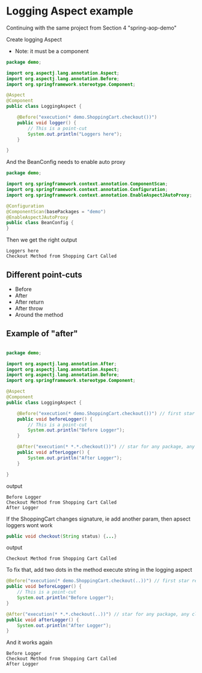 # Logging Aspect example

Continuing with the same project from Section 4 "spring-aop-demo"

Create logging Aspect
* Note: it must be a component

```java
package demo;

import org.aspectj.lang.annotation.Aspect;
import org.aspectj.lang.annotation.Before;
import org.springframework.stereotype.Component;

@Aspect
@Component
public class LoggingAspect {

    @Before("execution(* demo.ShoppingCart.checkout())")
    public void logger() {
        // This is a point-cut
        System.out.println("Loggers here");
    }

}
```

And the BeanConfig needs to enable auto proxy

```java
package demo;

import org.springframework.context.annotation.ComponentScan;
import org.springframework.context.annotation.Configuration;
import org.springframework.context.annotation.EnableAspectJAutoProxy;

@Configuration
@ComponentScan(basePackages = "demo")
@EnableAspectJAutoProxy
public class BeanConfig {
}

```
Then we get the right output

```
Loggers here
Checkout Method from Shopping Cart Called
```

## Different point-cuts
* Before
* After
* After return
* After throw
* Around the method

## Example of "after"

```java

package demo;

import org.aspectj.lang.annotation.After;
import org.aspectj.lang.annotation.Aspect;
import org.aspectj.lang.annotation.Before;
import org.springframework.stereotype.Component;

@Aspect
@Component
public class LoggingAspect {

    @Before("execution(* demo.ShoppingCart.checkout())") // first star required.
    public void beforeLogger() {
        // This is a point-cut
        System.out.println("Before Logger");
    }

    @After("execution(* *.*.checkout())") // star for any package, any class, but only checkout method
    public void afterLogger() {
        System.out.println("After Logger");
    }

}

```
output
```
Before Logger
Checkout Method from Shopping Cart Called
After Logger
```

If the ShoppingCart changes signature, ie add another param, then apsect loggers wont work

```java
public void checkout(String status) {...}
```
output
```
Checkout Method from Shopping Cart Called
```

To fix that, add two dots in the method execute string in the logging aspect

```java
@Before("execution(* demo.ShoppingCart.checkout(..))") // first star required.
public void beforeLogger() {
    // This is a point-cut
    System.out.println("Before Logger");
}

@After("execution(* *.*.checkout(..))") // star for any package, any class, but only checkout method
public void afterLogger() {
    System.out.println("After Logger");
}
```
And it works again
```output
Before Logger
Checkout Method from Shopping Cart Called
After Logger
```
